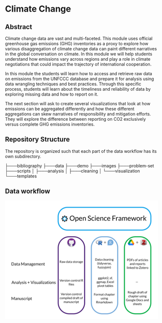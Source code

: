 # Climate Change

## Abstract

Climate change data are vast and multi-faceted. This module uses official greenhouse gas emissions (GHG) inventories as a proxy to explore how various disaggregation of climate change data can paint different narratives in the global conversation on climate. In this module we will help students understand how emissions vary across regions and play a role in climate negotiations that could impact the trajectory of international cooperation.

In this module the students will learn how to access and retrieve raw data on emissions from the UNFCCC database and prepare it for analysis using data wrangling techniques and best practices. Through this specific process, students will learn about the timeliness and reliability of data by exploring missing data and how to report on it.

The next section will ask to create several visualizations that look at how emissions can be aggregated differently and how these different aggregations can skew narratives of responsibility and mitigation efforts. They will explore the difference between reporting on CO2 exclusively versus complete GHG emissions inventories.

## Repository Structure

The repository is organized such that each part of the data workflow has its own subdirectory.


├───bibliography
├───data
├───demo
├───images
├───problem-set
├───scripts
│   ├───analysis
│   ├───cleaning
│   └───visualization
└───templates


## Data workflow

![](images/workflow-schema.png)


